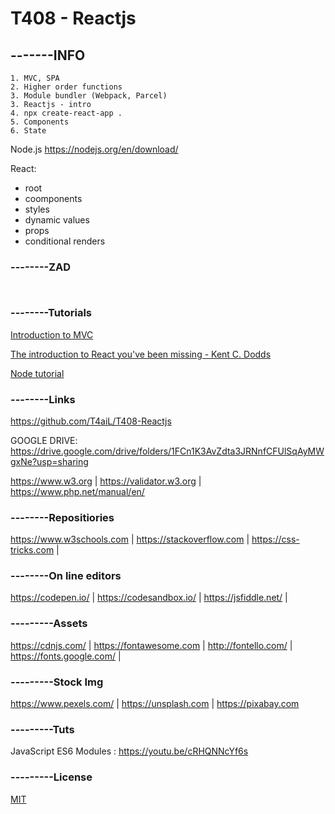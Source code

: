 # T408 - Reactjs
## -------INFO
```
1. MVC, SPA
2. Higher order functions
3. Module bundler (Webpack, Parcel)
3. Reactjs - intro
4. npx create-react-app .
5. Components
6. State
```

Node.js
https://nodejs.org/en/download/

React:
- root
- coomponents
- styles
- dynamic values
- props
- conditional renders

### --------ZAD
```


```
### --------Tutorials
[Introduction to MVC](https://www.codeproject.com/articles/848254/introduction-to-mvc-in-javascript)

[The introduction to React you've been missing - Kent C. Dodds](https://youtu.be/SAIdyBFHfVU)

[Node tutorial](https://www.tutorialspoint.com/nodejs/)

### --------Links
https://github.com/T4aiL/T408-Reactjs

GOOGLE DRIVE: https://drive.google.com/drive/folders/1FCn1K3AvZdta3JRNnfCFUlSqAyMWgxNe?usp=sharing

https://www.w3.org | https://validator.w3.org | https://www.php.net/manual/en/
### --------Repositiories
https://www.w3schools.com | https://stackoverflow.com | https://css-tricks.com |
### --------On line editors
https://codepen.io/ | https://codesandbox.io/ | https://jsfiddle.net/ |
### ---------Assets
https://cdnjs.com/ | https://fontawesome.com | http://fontello.com/ | https://fonts.google.com/ |
### ---------Stock Img
https://www.pexels.com/ | https://unsplash.com | https://pixabay.com
### ---------Tuts
JavaScript ES6 Modules : https://youtu.be/cRHQNNcYf6s
### ---------License
[MIT](https://choosealicense.com/licenses/mit/)
